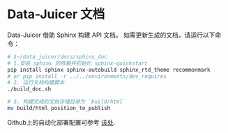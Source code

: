 # Data-Juicer 文档

Data-Juicer 借助 Sphinx 构建 API 文档。
如需更新生成的文档，请运行以下命令：

```bash
# $~/data_juicer/docs/sphinx_doc
# 1.安装 sphinx 的依赖并初始化 sphinx-quickstart
pip install sphinx sphinx-autobuild sphinx_rtd_theme recommonmark
# or pip install -r ../../environments/dev_requires
# 2. 运行文档构建脚本
./build_doc.sh

# 3. 构建完成的文档存储目录为 `build/html`
mv build/html position_to_publish
```

Github上的自动化部署配置可参考 [该处](
https://github.com/modelscope/data-juicer/blob/main/.github/workflows/deploy_sphinx_docs.yml).